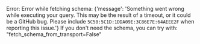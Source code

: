Error: Error while fetching schema: {'message': 'Something went wrong while executing your query. This may be the result of a timeout, or it could be a GitHub bug. Please include `5C50:5C1D:1DDA09E:3C86E7E:64AEEE2F` when reporting this issue.'}
If you don't need the schema, you can try with: "fetch_schema_from_transport=False"
